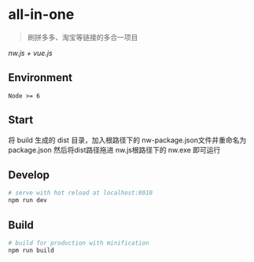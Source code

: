 # all-in-one

> 刷拼多多、淘宝等链接的多合一项目

*nw.js + vue.js*

## Environment

`Node >= 6`

## Start
将 build 生成的 dist 目录，加入根路径下的 nw-package.json文件并重命名为 package.json
然后将dist路径拖进 nw.js根路径下的 nw.exe 即可运行


## Develop

``` bash
# serve with hot reload at localhost:8010
npm run dev
```

## Build

``` bash
# build for production with minification
npm run build
```
